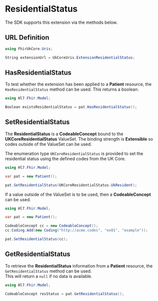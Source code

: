 ---
---

# ResidentialStatus

The SDK supports this extension via the methods below.

  
## URL Definition

``` csharp
using FhirUkCore.Uris;

String extensionUrl = UkCoreUris.ExtensionResidentialStatus;

```
## HasResidentialStatus

To test whether the extension has been applied to a **Patient** resource, the `HasResidentialStatus` method can be used. This returns a boolean.
``` csharp
using Hl7.Fhir.Model;

Boolean existsResidentialStatus = pat.HasResidentialStatus();
```

## SetResidentialStatus

The **ResidentialStatus** is a **CodeableConcept** bound to the **UKCoreResidentialStatus** ValueSet. The binding strength is **Extensible** so codes outside of the ValueSet can be used.

The enumeration type ```UKCoreResidentialStatus``` is provided to set the residential status using the defined codes from the UK Core.

``` csharp
using Hl7.Fhir.Model;

var pat = new Patient();

pat.SetResidentialStatus(UKCoreResidentialStatus.UkResident);
```

If a value outside of the ValueSet is to be used, then a **CodeableConcept** can be used.

``` csharp
using Hl7.Fhir.Model;

var pat = new Patient();

CodeableConcept cc = new CodeableConcept();
cc.Coding.Add(new Coding("http://acme.codes", "ex01", "example"));

pat.SetResidentialStatus(cc);

```

## GetResidentialStatus

To retrieve the **ResidentialStatus**  information from a **Patient** resource, the `GetResidentialStatus` method can be used.  
This will return a `null` if no data is available.
``` csharp
using Hl7.Fhir.Model;

CodeableConcept resStatus = pat.GetResidentialStatus();
```


